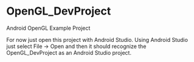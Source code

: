OpenGL_DevProject
=================

Android OpenGL Example Project

For now just open this project with Android Studio. Using Android Studio just select
File -> Open and then it should recognize the OpenGL_DevProject as an Android Studio
project.
